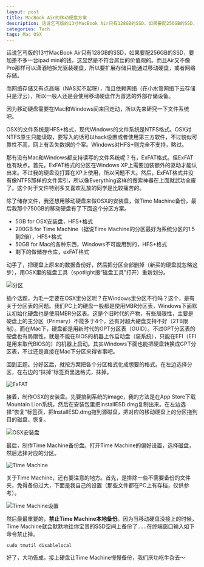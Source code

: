```yaml
---
layout: post
title: MacBook Air的移动硬盘方案
description: 话说乞丐版的13寸MacBook Air只有128GB的SSD，如果要配256GB的SSD，要加差不多一台ipad mini的钱，这显然是不符合屌丝的价值观的。而且Air又不像Pro那样可以潇洒地拆光驱装硬盘，所以要扩展存储只能通过移动硬盘，或者网络存储。
categories: Tech
tags: Mac OSX
---
```

话说乞丐版的13寸MacBook Air只有128GB的SSD，如果要配256GB的SSD，要加差不多一台ipad mini的钱，这显然是不符合屌丝的价值观的。而且Air又不像Pro那样可以潇洒地拆光驱装硬盘，所以要扩展存储只能通过移动硬盘，或者网络存储。

而网络存储又有点高端（NAS买不起呀），而且依赖网络（在小水管网络下云存储只是浮云），所以一般人还是会使用移动硬盘作为首选的外部存储设备。

因为移动硬盘需要在Mac和Windows间来回走动，所以先来研究一下文件系统吧。

OSX的文件系统是HFS+格式，现代Windows的文件系统是NTFS格式。OSX对NTFS原生只能读取，要写入的话可以hack设置或者使用第三方软件，不过貌似可靠性不高，网上有丢失数据的个案。Windows对HFS+则完全不支持，略过。

那有没有Mac和Windows都支持读写的文件系统呢？有，ExFAT格式。但ExFAT也有缺点。首先，ExFAT格式的分区在Windows XP上需要加装额外的驱动才能认出来。不过我的硬盘没打算在XP上使用，所以问题不大。然后，ExFAT格式并没有像NTFS那样的文件索引，所以像Everything这样的搜索神器在上面就武功全废了。这个对于文件特别多又喜欢乱放的同学是比较痛苦的。

除了储存文件，我还想用移动硬盘来做OSX的安装盘，做Time Machine备份，最后我那个750GB的移动硬盘有了下面这个分区方案。

* 5GB for OSX安装盘，HFS+格式
* 200GB for Time Machine（据说Time Machine的分区最好为系统分区的1.5到2倍），HFS+格式
* 50GB for Mac的各种东西，Windows不可能用到的，HFS+格式
* 剩下的做储存仓库，exFAT格式

动手了，把硬盘上原来的数据备份好，然后把分区全部删掉（新买的硬盘就忽略这步），用OSX里的磁盘工具（spotlight搜“磁盘工具”打开）重新划分。

![分区](http://ww4.sinaimg.cn/mw600/547806e8jw1e0bxt67cljj.jpg "分区")

插个话题，为毛一定要在OSX里分区呢？在Windows里分区不行吗？这个，是有关于分区表的问题。我们PC上的硬盘一般都是使用MBR分区表，Windows下面默认初始化硬盘也是使用MBR分区表。这是个旧时代的产物，有些局限性，主要是硬盘上的主分区（Primary）不能多于4个，还有对超大硬盘支持不好（2TB限制）。而在Mac下，硬盘都是用新时代的GPT分区表（GUID）。不过GPT分区表的硬盘也有局限性，就是不能在BIOS的机器上作启动盘（装系统），只能在EFI（EFI是用来取代BIOS的）的机器上启动。其实Windows下面也能把硬盘转换成GPT分区表，不过还是直接在Mac下分区来得省事吧。

回到正题。分好区后，就按方案把各个分区格式化成想要的格式。在左边选择分区，在右边的“抹掉”标签页里选格式，抹掉。

![ExFAT](http://ww2.sinaimg.cn/mw600/547806e8jw1e0bxt2hyidj.jpg "ExFAT格式")

接着，制作OSX的安装盘。先要搞到系统的image，我的方法是在App Store下载Mountain Lion系统，然后在安装包里把InstallESD.dmg复制出来。在左边选择“恢复”标签页，把InstallESD.dmg拖到源磁盘，把对应的移动硬盘上的分区拖到目的磁盘，恢复。

![OSX安装盘](http://ww1.sinaimg.cn/mw600/547806e8jw1e0bxt9ln5dj.jpg "OSX安装盘")

最后，制作Time Machine备份盘。打开Time Machine的偏好设置，选择磁盘，然后选择对应的分区。

![Time Machine](http://ww2.sinaimg.cn/mw600/547806e8jw1e0bxtda4lqj.jpg "Time Machine")

关于Time Machine，还有要注意的地方。首先，是排除一些不需要备份的文件夹，免得备份过大，下面是我自己的设置（那些文件都在PC上有存档，仅供参考）。

![Time Machine设置](http://ww1.sinaimg.cn/mw600/547806e8jw1e0bzo4r1n1j.jpg "Time Machine 设置")

然后最最重要的，**禁止Time Machine本地备份**。因为当移动硬盘没接上的时候，Time Machine就会默默地往你宝贵的SSD空间上备份了……在终端窗口输入如下命令禁止掉。

    sudo tmutil disablelocal

好了，大功告成，接上硬盘让Time Machine慢慢备份，我们庆功吃牛杂去～
